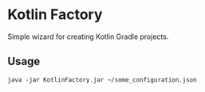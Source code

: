 # Kotlin Factory
Simple wizard for creating Kotlin Gradle projects.

## Usage
```
java -jar KotlinFactory.jar ~/some_configuration.json
```
